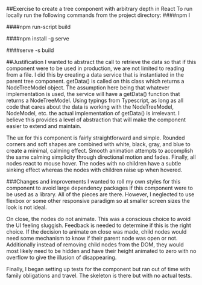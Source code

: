 ##Exercise to create a tree component with arbitrary depth in React
To run locally run the following commands from the project directory:
####npm I

####npm run-script build

####npm install -g serve

####serve -s build

##Justification
I wanted to abstract the call to retrieve the data so that if this component were to be used in production, we are not limited to reading from a file. I did this by creating a data service that is instantiated in the parent tree component. getData() is called on this class which returns a NodeTreeModel object. The assumption here being that whatever implementation is used, the service will have a getData() function that returns a NodeTreeModel. Using typings from Typescript, as long as all code that cares about the data is working with the NodeTreeModel, NodeModel, etc. the actual implementation of getData() is irrelevant. I believe this provides a level of abstraction that will make the component easier to extend and maintain.

The ux for this component is fairly straightforward and simple. Rounded corners and soft shapes are combined with white, black, gray, and blue to create a minimal, calming effect. Smooth animation attempts to accomplish the same calming simplicity through directional motion and fades. Finally, all nodes react to mouse hover. The nodes with no children have a subtle sinking effect whereas the nodes with children raise up when hovered. 

###Changes and improvements
I wanted to roll my own styles for this component to avoid large dependency packages if this component were to be used as a library. All of the pieces are there. However, I neglected to use flexbox or some other responsive paradigm so at smaller screen sizes the look is not ideal.

On close, the nodes do not animate. This was a conscious choice to avoid the UI feeling sluggish. Feedback is needed to determine if this is the right choice. If the decision to animate on close was made, child nodes would need some mechanism to know if their parent node was open or not. Additionally instead of removing child nodes from the DOM, they would most likely need to be hidden and have their height animated to zero with no overflow to give the illusion of disappearing.

Finally, I began setting up tests for the component but ran out of time with family obligations and travel. The skeleton is there but with no actual tests.


